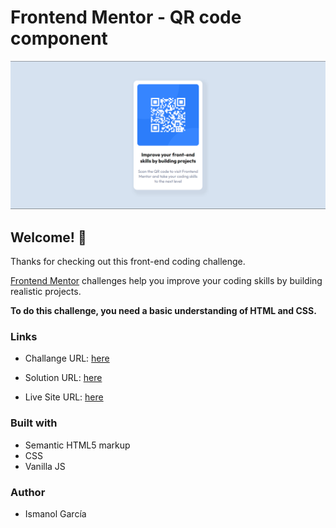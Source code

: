 # Frontend Mentor - QR code component

![Design preview for the QR code component coding challenge](./design/desktop-design.png)

## Welcome! 👋

Thanks for checking out this front-end coding challenge.

[Frontend Mentor](https://www.frontendmentor.io) challenges help you improve your coding skills by building realistic projects. 

**To do this challenge, you need a basic understanding of HTML and CSS.**

### Links
- Challange URL: [here](https://www.frontendmentor.io/challenges/qr-code-component-iux_sIO_H)
- Solution URL: [here](https://github.com/ismanolgarcia/web-projects-to-practice/tree/main/1.0-qr-code-component)

- Live Site URL: [here](https://web-projects-to-practice.vercel.app/1.0-qr-code-component/index.html)

### Built with
- Semantic HTML5 markup
- CSS
- Vanilla JS


### Author
- Ismanol García
